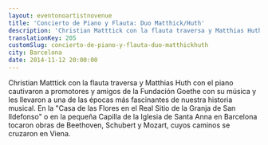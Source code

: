 ```yaml
---
layout: eventonoartistnovenue
title: 'Concierto de Piano y Flauta: Duo Matthick/Huth'
description: 'Christian Matttick con la flauta traversa y Matthias Huth con el piano cautivaron a promotores y amigos de la Fundación Goethe con su música y les llevaron a una de las épocas más fascinantes de nuestra historia musical. '
translationKey: 205
customSlug: concierto-de-piano-y-flauta-duo-matthickhuth
city: Barcelona
date: 2014-11-12 20:00:00
---
```


Christian Matttick con la flauta traversa y Matthias Huth con el piano cautivaron a promotores y amigos de la Fundación Goethe con su música y les llevaron a una de las épocas más fascinantes de nuestra historia musical. En la "Casa de las Flores en el Real Sitio de la Granja de San Ildefonso" o en la pequeña Capilla de la Iglesia de Santa Anna en Barcelona tocaron obras de Beethoven, Schubert y Mozart, cuyos caminos se cruzaron en Viena.
